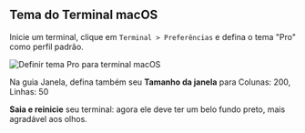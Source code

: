 ## Tema do Terminal macOS

Inicie um terminal, clique em `Terminal > Preferências` e defina o tema "Pro" como perfil padrão.

![Definir tema Pro para terminal macOS](images/macos_terminal_pro.png)

Na guia Janela, defina também seu **Tamanho da janela** para Colunas: 200, Linhas: 50

**Saia e reinicie** seu terminal: agora ele deve ter um belo fundo preto, mais agradável aos olhos.
